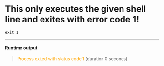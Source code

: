 # This only executes the given shell line and exites with error code 1!
```shell
exit 1
```


 --- 
 #### Runtime output  


 > <span style='color:orange'>Process exited with status code 1</span> (duration 0 seconds)